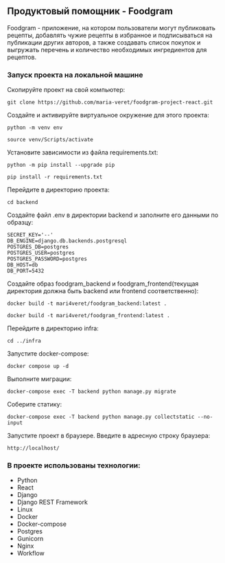 ## Продуктовый помощник - Foodgram

Foodgram - приложение, на котором пользователи могут публиковать рецепты, добавлять чужие рецепты в избранное и подписываться на публикации других авторов, а также создавать список покупок и выгружать перечень и количество необходимых ингредиентов для рецептов.


### Запуск проекта на локальной машине

Скопируйте проект на свой компьютер:

```
git clone https://github.com/maria-veret/foodgram-project-react.git
```

Cоздайте и активируйте виртуальное окружение для этого проекта:

```
python -m venv env
```

```
source venv/Scripts/activate
```

Установите зависимости из файла requirements.txt:

```
python -m pip install --upgrade pip
```

```
pip install -r requirements.txt
```

Перейдите в директорию проекта:

```
cd backend
```

Создайте файл .env в директории backend и заполните его данными по образцу:

```
SECRET_KEY='--'
DB_ENGINE=django.db.backends.postgresql
POSTGRES_DB=postgres
POSTGRES_USER=postgres
POSTGRES_PASSWORD=postgres
DB_HOST=db
DB_PORT=5432
```

Создайте образ foodgram_backend и foodgram_frontend(текущая директория должна быть backend или frontend соответственно):

```
docker build -t mari4veret/foodgram_backend:latest .
```

```
docker build -t mari4veret/foodgram_frontend:latest .
```

Перейдите в директорию infra:

```
cd ../infra
```

Запустите docker-compose:

```
docker compose up -d
```

Выполните миграции:

```
docker-compose exec -T backend python manage.py migrate
```

Соберите статику:

```
docker-compose exec -T backend python manage.py collectstatic --no-input
```

Запустите проект в браузере.
Введите в адресную строку браузера:

```
http://localhost/
```

### В проекте использованы технологии:
* Python
* React
* Django
* Django REST Framework
* Linux
* Docker
* Docker-compose
* Postgres
* Gunicorn
* Nginx
* Workflow
